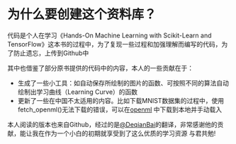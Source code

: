 # 为什么要创建这个资料库？
代码是个人在学习《Hands-On Machine Learning with Scikit-Learn and TensorFlow》这本书的过程中，为了复现一些过程和加强理解而编写的代码，为了防止遗忘，上传到Github中

其中也借鉴了部分原书提供的代码中的内容，本人的一些贡献在于：
* 生成了一些小工具：如自动保存所绘制的图片的函数、可按照不同的算法自动绘制出学习曲线（Learning Curve）的函数
* 更新了一些在中国不太适用的内容。比如下载MNIST数据集的过程中，使用fetch_openml()无法下载的错误，可以在[openml](https://www.openml.org/d/554) 中下载到本地并手动载入

本人阅读的版本也来自Github，经过的是[@DeqianBai](https://github.com/DeqianBai/Hands-on-Machine-Learning)的翻译，非常感谢他的贡献，能让我在作为一个小白的初期就享受到了这么优质的学习资源
与君共勉!
